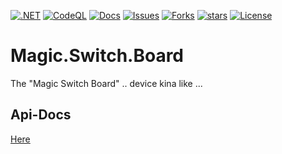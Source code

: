 [![.NET](https://github.com/BoBoBaSs84/Magic.Switch.Board/actions/workflows/dotnet.yml/badge.svg?branch=main)](https://github.com/BoBoBaSs84/Magic.Switch.Board/actions/workflows/dotnet.yml)
[![CodeQL](https://github.com/BoBoBaSs84/Magic.Switch.Board/actions/workflows/codeql-analysis.yml/badge.svg?branch=main)](https://github.com/BoBoBaSs84/Magic.Switch.Board/actions/workflows/codeql-analysis.yml)
[![Docs](https://github.com/BoBoBaSs84/Magic.Switch.Board/actions/workflows/docs.yml/badge.svg?branch=main)](https://github.com/BoBoBaSs84/Magic.Switch.Board/actions/workflows/docs.yml)
[![Issues](https://img.shields.io/github/issues/BoBoBaSs84/Magic.Switch.Board)](https://github.com/BoBoBaSs84/Magic.Switch.Board/issues)
[![Forks](https://img.shields.io/github/forks/BoBoBaSs84/Magic.Switch.Board)](https://github.com/BoBoBaSs84/Magic.Switch.Board/network)
[![stars](https://img.shields.io/github/stars/BoBoBaSs84/Magic.Switch.Board)](https://github.com/BoBoBaSs84/Magic.Switch.Board/stargazers)
[![License](https://img.shields.io/github/license/BoBoBaSs84/Magic.Switch.Board)](https://github.com/BoBoBaSs84/Magic.Switch.Board/blob/main/LICENSE)
# Magic.Switch.Board

The "Magic Switch Board" .. device kina like ...

## Api-Docs

[Here](https://bobobass84.github.io/Magic.Switch.Board)
